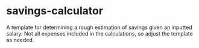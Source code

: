 # savings-calculator
A template for determining a rough estimation of savings given an inputted salary.  Not all expenses included in the calculations, so adjust the template as needed. 
